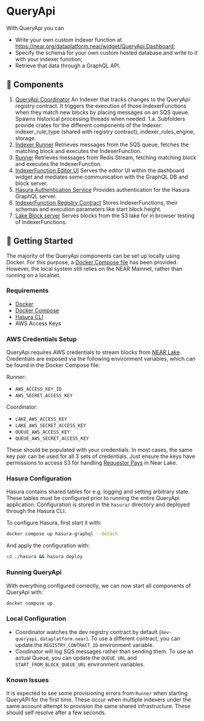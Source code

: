# QueryApi

With QueryApi you can
* Write your own custom indexer function at https://near.org/dataplatform.near/widget/QueryApi.Dashboard;
* Specify the schema for your own custom hosted database and write to it with your indexer function;
* Retrieve that data through a GraphQL API.

## 🧩 Components
1. [QueryApi Coordinator](./indexer)
An Indexer that tracks changes to the QueryApi registry contract. It triggers the execution of those IndexerFunctions
when they match new blocks by placing messages on an SQS queue. Spawns historical processing threads when needed.
   1.a.  Subfolders provide crates for the different components of the Indexer: indexer_rule_type (shared with registry contract), 
indexer_rules_engine, storage.
2. [Indexer Runner](.indexer-js-queue-handler)
   Retrieves messages from the SQS queue, fetches the matching block and executes the IndexerFunction.
3. [Runner](.runner)
   Retrieves messages from Redis Stream, fetching matching block and executes the IndexerFunction.
3. [IndexerFunction Editor UI](./frontend)
   Serves the editor UI within the dashboard widget and mediates some communication with the GraphQL DB and block server.
4. [Hasura Authentication Service](./hasura-authentication-service)
   Provides authentication for the Hasura GraphQL server.
5. [IndexerFunction Registry Contract](./registry)
   Stores IndexerFunctions, their schemas and execution parameters like start block height.
6. [Lake Block server](./block-server)
   Serves blocks from the S3 lake for in browser testing of IndexerFunctions.

## 🚀 Getting Started

The majority of the QueryApi components can be set up locally using Docker. For this purpose, a [Docker Compose file](./docker-compose.yml) has been provided. However, the local system still relies on the NEAR Mainnet, rather than running on a localnet.

### Requirements
- [Docker](https://docs.docker.com/engine/install/)
- [Docker Compose](https://docs.docker.com/compose/install/)
- [Hasura CLI](https://hasura.io/docs/latest/hasura-cli/install-hasura-cli/)
- AWS Access Keys

### AWS Credentials Setup
QueryApi requires AWS credentials to stream blocks from [NEAR Lake](https://github.com/near/near-lake-indexer). Credentials are exposed via the following environment variables, which can be found in the Docker Compose file:

Runner:
- `AWS_ACCESS_KEY_ID`
- `AWS_SECRET_ACCESS_KEY`

Coordinator:
- `LAKE_AWS_ACCESS_KEY`
- `LAKE_AWS_SECRET_ACCESS_KEY`
- `QUEUE_AWS_ACCESS_KEY`
- `QUEUE_AWS_SECRET_ACCESS_KEY`

These should be populated with your credentials. In most cases, the same key pair can be used for all 3 sets of credentials. Just ensure the keys have permissions to access S3 for handling [Requestor Pays](https://docs.aws.amazon.com/AmazonS3/latest/userguide/RequesterPaysBuckets.html) in Near Lake. 

### Hasura Configuration
Hasura contains shared tables for e.g. logging and setting arbitrary state. These tables must be configured prior to running the entire QueryApi application. Configuration is stored in the `hasura/` directory and deployed through the Hasura CLI.

To configure Hasura, first start it with:
```sh
docker compose up hasura-graphql --detach
```

And apply the configuration with:
```sh
cd ./hasura && hasura deploy
```

### Running QueryApi
With everything configured correctly, we can now start all components of QueryApi with:
```sh
docker compose up
```

### Local Configuration
- Coordinator watches the dev registry contract by default (`dev-queryapi.dataplatform.near`). To use a different contract, you can update the `REGISTRY_CONTRACT_ID` environment variable.
- Coodinator will log SQS messages rather than sending them. To use an actual Queue, you can update the `QUEUE_URL` and `START_FROM_BLOCK_QUEUE_URL` environment variables.

### Known Issues

It is expected to see some provisioning errors from `Runner` when starting QueryAPI for the first time. These occur when multiple indexers under the same account attempt to provision the same shared infrastructure. These should self resolve after a few seconds.
